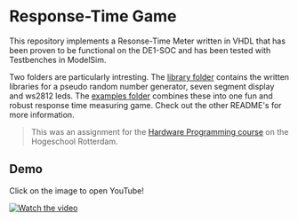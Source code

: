# Response-Time Game
This repository implements a Resonse-Time Meter written in VHDL that has been proven to be functional on the DE1-SOC and has been tested with Testbenches in ModelSim.

Two folders are particularly intresting. The [library folder](./lib) contains the written libraries for a pseudo random number generator, seven segment display and ws2812 leds. The [examples folder](./examples) combines these into one fun and robust response time measuring game. Check out the other README's for more information.

> This was an assignment for the [Hardware Programming course](https://bitbucket.org/HR_ELEKTRO/hwp01/wiki/Home) on the Hogeschool Rotterdam.

## Demo
Click on the image to open YouTube!

[![Watch the video](https://i9.ytimg.com/vi_webp/1ZETlR-mb2E/mqdefault.webp?v=61740db2&sqp=CLSo0IsG&rs=AOn4CLBTOKiR-ExctfN_rtNrEvuOl56xaw)](https://youtu.be/1ZETlR-mb2E)
